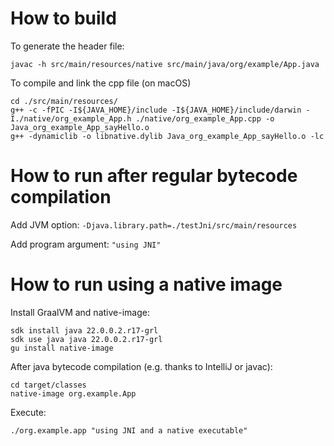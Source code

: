 # How to build
To generate the header file:
```
javac -h src/main/resources/native src/main/java/org/example/App.java
```

To compile and link the cpp file (on macOS)
```
cd ./src/main/resources/
g++ -c -fPIC -I${JAVA_HOME}/include -I${JAVA_HOME}/include/darwin -I./native/org_example_App.h ./native/org_example_App.cpp -o Java_org_example_App_sayHello.o
g++ -dynamiclib -o libnative.dylib Java_org_example_App_sayHello.o -lc
```

# How to run after regular bytecode compilation
Add JVM option: `-Djava.library.path=./testJni/src/main/resources`

Add program argument: `"using JNI"`

# How to run using a native image
Install GraalVM and native-image:
```
sdk install java 22.0.0.2.r17-grl
sdk use java java 22.0.0.2.r17-grl
gu install native-image
```
After java bytecode compilation (e.g. thanks to IntelliJ or javac):
```
cd target/classes
native-image org.example.App
```
Execute:
```
./org.example.app "using JNI and a native executable"
```
